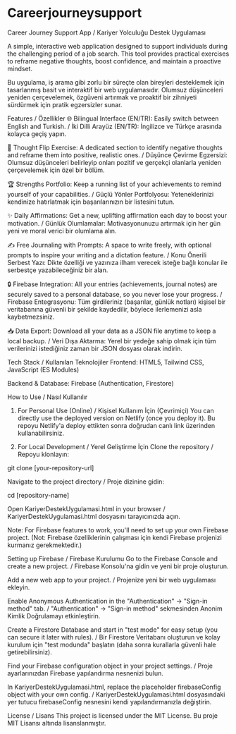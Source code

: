# Careerjourneysupport
Career Journey Support App / Kariyer Yolculuğu Destek Uygulaması

A simple, interactive web application designed to support individuals during the challenging period of a job search. This tool provides practical exercises to reframe negative thoughts, boost confidence, and maintain a proactive mindset.

Bu uygulama, iş arama gibi zorlu bir süreçte olan bireyleri desteklemek için tasarlanmış basit ve interaktif bir web uygulamasıdır. Olumsuz düşünceleri yeniden çerçevelemek, özgüveni artırmak ve proaktif bir zihniyeti sürdürmek için pratik egzersizler sunar.

Features / Özellikler
🌐 Bilingual Interface (EN/TR): Easily switch between English and Turkish. / İki Dilli Arayüz (EN/TR): İngilizce ve Türkçe arasında kolayca geçiş yapın.

🤔 Thought Flip Exercise: A dedicated section to identify negative thoughts and reframe them into positive, realistic ones. / Düşünce Çevirme Egzersizi: Olumsuz düşünceleri belirleyip onları pozitif ve gerçekçi olanlarla yeniden çerçevelemek için özel bir bölüm.

🏆 Strengths Portfolio: Keep a running list of your achievements to remind yourself of your capabilities. / Güçlü Yönler Portfolyosu: Yeteneklerinizi kendinize hatırlatmak için başarılarınızın bir listesini tutun.

✨ Daily Affirmations: Get a new, uplifting affirmation each day to boost your motivation. / Günlük Olumlamalar: Motivasyonunuzu artırmak için her gün yeni ve moral verici bir olumlama alın.

✍️ Free Journaling with Prompts: A space to write freely, with optional prompts to inspire your writing and a dictation feature. / Konu Önerili Serbest Yazı: Dikte özelliği ve yazınıza ilham verecek isteğe bağlı konular ile serbestçe yazabileceğiniz bir alan.

🔒 Firebase Integration: All your entries (achievements, journal notes) are securely saved to a personal database, so you never lose your progress. / Firebase Entegrasyonu: Tüm girdileriniz (başarılar, günlük notları) kişisel bir veritabanına güvenli bir şekilde kaydedilir, böylece ilerlemenizi asla kaybetmezsiniz.

📥 Data Export: Download all your data as a JSON file anytime to keep a local backup. / Veri Dışa Aktarma: Yerel bir yedeğe sahip olmak için tüm verilerinizi istediğiniz zaman bir JSON dosyası olarak indirin.

Tech Stack / Kullanılan Teknolojiler
Frontend: HTML5, Tailwind CSS, JavaScript (ES Modules)

Backend & Database: Firebase (Authentication, Firestore)

How to Use / Nasıl Kullanılır
1. For Personal Use (Online) / Kişisel Kullanım İçin (Çevrimiçi)
You can directly use the deployed version on Netlify (once you deploy it).
Bu repoyu Netlify'a deploy ettikten sonra doğrudan canlı link üzerinden kullanabilirsiniz.

2. For Local Development / Yerel Geliştirme İçin
Clone the repository / Repoyu klonlayın:

git clone [your-repository-url]

Navigate to the project directory / Proje dizinine gidin:

cd [repository-name]

Open KariyerDestekUygulamasi.html in your browser / KariyerDestekUygulamasi.html dosyasını tarayıcınızda açın.

Note: For Firebase features to work, you'll need to set up your own Firebase project.
(Not: Firebase özelliklerinin çalışması için kendi Firebase projenizi kurmanız gerekmektedir.)

Setting up Firebase / Firebase Kurulumu
Go to the Firebase Console and create a new project. / Firebase Konsolu'na gidin ve yeni bir proje oluşturun.

Add a new web app to your project. / Projenize yeni bir web uygulaması ekleyin.

Enable Anonymous Authentication in the "Authentication" -> "Sign-in method" tab. / "Authentication" -> "Sign-in method" sekmesinden Anonim Kimlik Doğrulamayı etkinleştirin.

Create a Firestore Database and start in "test mode" for easy setup (you can secure it later with rules). / Bir Firestore Veritabanı oluşturun ve kolay kurulum için "test modunda" başlatın (daha sonra kurallarla güvenli hale getirebilirsiniz).

Find your Firebase configuration object in your project settings. / Proje ayarlarınızdan Firebase yapılandırma nesnenizi bulun.

In KariyerDestekUygulamasi.html, replace the placeholder firebaseConfig object with your own config. / KariyerDestekUygulamasi.html dosyasındaki yer tutucu firebaseConfig nesnesini kendi yapılandırmanızla değiştirin.

License / Lisans
This project is licensed under the MIT License.
Bu proje MIT Lisansı altında lisanslanmıştır.
